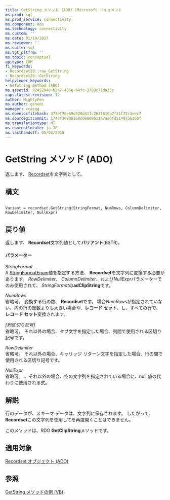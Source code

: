 ```yaml
---
title: GetString メソッド (ADO) |Microsoft ドキュメント
ms.prod: sql
ms.prod_service: connectivity
ms.component: ado
ms.technology: connectivity
ms.custom: ''
ms.date: 01/19/2017
ms.reviewer: ''
ms.suite: sql
ms.tgt_pltfrm: ''
ms.topic: conceptual
apitype: COM
f1_keywords:
- Recordset20::raw_GetString
- Recordset20::GetString
helpviewer_keywords:
- GetString method [ADO]
ms.assetid: 92452940-b2a7-456e-94fc-3780c71da33c
caps.latest.revision: 12
author: MightyPen
ms.author: genemi
manager: craigg
ms.openlocfilehash: 373ef70e69d528d41fc2631610a7f31f72c3eec7
ms.sourcegitcommit: 1740f3090b168c0e809611a7aa6fd514075616bf
ms.translationtype: MT
ms.contentlocale: ja-JP
ms.lasthandoff: 05/03/2018
---
```

# <a name="getstring-method-ado"></a>GetString メソッド (ADO)
返します、 [Recordset](../../../ado/reference/ado-api/recordset-object-ado.md)を文字列として。  
  
## <a name="syntax"></a>構文  
  
```  
  
Variant = recordset.GetString(StringFormat, NumRows, ColumnDelimiter, RowDelimiter, NullExpr)  
```  
  
## <a name="return-value"></a>戻り値  
 返します、 **Recordset**文字列値として**バリアント**(BSTR)。  
  
#### <a name="parameters"></a>パラメーター  
 *StringFormat*  
 A [StringFormatEnum](../../../ado/reference/ado-api/stringformatenum.md)値を指定する方法、 **Recordset**を文字列に変換する必要があります。 *RowDelimiter*、 *ColumnDelimiter*、および*NullExpr*パラメーターでのみ使用されて、 *StringFormat*の**adClipString**です。  
  
 *NumRows*  
 省略可。 変換する行の数、 **Recordset**です。 場合*NumRows*が指定されていない、内の行の総数よりも大きい場合や、**レコード セット**、し、すべての行で、**レコード セット**変換されます。  
  
 *[列区切り記号]*  
 省略可。 それ以外の場合、タブ文字を指定した場合、列間で使用される区切り記号です。  
  
 *RowDelimiter*  
 省略可。 それ以外の場合、キャリッジ リターン文字を指定した場合、行の間で使用される区切り記号です。  
  
 *NullExpr*  
 省略可。 、それ以外の場合、空の文字列を指定されている場合に、null 値の代わりに使用される式。  
  
## <a name="remarks"></a>解説  
 行のデータが、スキーマ データは、文字列に保存されます。 したがって、 **Recordset**この文字列を使用してを再度開くことはできません。  
  
 このメソッドは、RDO **GetClipString**メソッドです。  
  
## <a name="applies-to"></a>適用対象  
 [Recordset オブジェクト (ADO)](../../../ado/reference/ado-api/recordset-object-ado.md)  
  
## <a name="see-also"></a>参照  
 [GetString メソッドの例 (VB)](../../../ado/reference/ado-api/getstring-method-example-vb.md)
